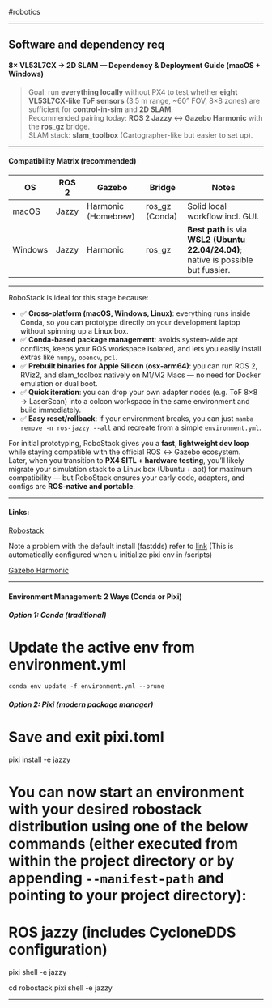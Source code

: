 #robotics 
*** 
## Software and dependency req
#### 8× VL53L7CX → 2D SLAM — Dependency & Deployment Guide (macOS + Windows)

> Goal: run **everything locally** without PX4 to test whether **eight VL53L7CX-like ToF sensors** (3.5 m range, ~60° FOV, 8×8 zones) are sufficient for **control-in-sim** and **2D SLAM**.  
> Recommended pairing today: **ROS 2 Jazzy ↔ Gazebo Harmonic** with the **ros_gz** bridge.  
> SLAM stack: **slam_toolbox** (Cartographer-like but easier to set up).
---
#### Compatibility Matrix (recommended)

| OS      | ROS 2 | Gazebo              | Bridge         | Notes                                                                               |
| ------- | ----- | ------------------- | -------------- | ----------------------------------------------------------------------------------- |
| macOS   | Jazzy | Harmonic (Homebrew) | ros_gz (Conda) | Solid local workflow incl. GUI.                                                     |
| Windows | Jazzy | Harmonic            | ros_gz         | **Best path** is via **WSL2 (Ubuntu 22.04/24.04)**; native is possible but fussier. |

---
RoboStack is ideal for this stage because:
- ✅ **Cross-platform (macOS, Windows, Linux)**: everything runs inside Conda, so you can prototype directly on your development laptop without spinning up a Linux box.  
- ✅ **Conda-based package management**: avoids system-wide apt conflicts, keeps your ROS workspace isolated, and lets you easily install extras like `numpy`, `opencv`, `pcl`.  
- ✅ **Prebuilt binaries for Apple Silicon (osx-arm64)**: you can run ROS 2, RViz2, and slam_toolbox natively on M1/M2 Macs — no need for Docker emulation or dual boot.  
- ✅ **Quick iteration**: you can drop your own adapter nodes (e.g. ToF 8×8 → LaserScan) into a colcon workspace in the same environment and build immediately.  
- ✅ **Easy reset/rollback**: if your environment breaks, you can just `mamba remove -n ros-jazzy --all` and recreate from a simple `environment.yml`.

For initial prototyping, RoboStack gives you a **fast, lightweight dev loop** while staying compatible with the official ROS ↔ Gazebo ecosystem.  
Later, when you transition to **PX4 SITL + hardware testing**, you’ll likely migrate your simulation stack to a Linux box (Ubuntu + apt) for maximum compatibility — but RoboStack ensures your early code, adapters, and configs are **ROS-native and portable**.

*** 
#### Links:
[Robostack](https://robostack.github.io/GettingStarted.html)

Note a problem with the default install (fastdds) refer to [link](https://github.com/RoboStack/ros-jazzy/issues/57)
(This is automatically configured when u initialize pixi env in /scripts)


[Gazebo Harmonic](https://gazebosim.org/docs/harmonic/install_osx/)

***
#### Environment Management: 2 Ways (Conda or Pixi)

##### Option 1: Conda (traditional)
# Update the active env from environment.yml
`conda env update -f environment.yml --prune`

##### Option 2: Pixi (modern package manager)
# Save and exit pixi.toml
pixi install -e jazzy
# You can now start an environment with your desired robostack distribution using one of the below commands (either executed from within the project directory or by appending `--manifest-path` and pointing to your project directory):

# ROS jazzy (includes CycloneDDS configuration)
pixi shell -e jazzy


cd robostack
pixi shell -e jazzy

*** 
